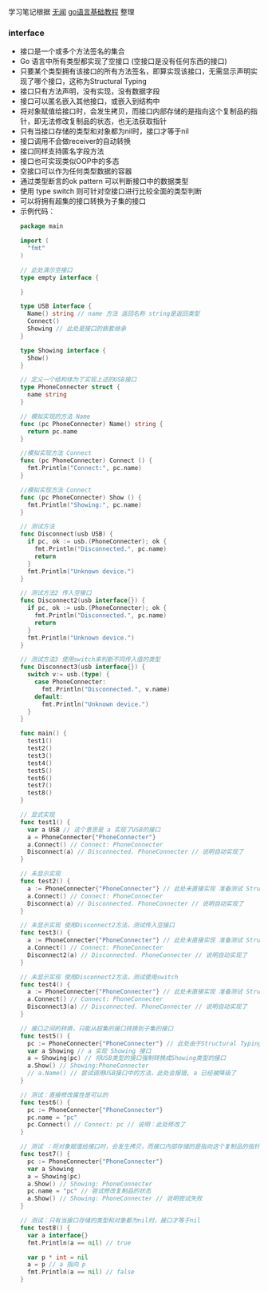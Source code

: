 学习笔记根据 [无闻](https://github.com/Unknwon) [go语言基础教程](https://github.com/Unknwon/go-fundamental-programming) 整理

### __interface__

- 接口是一个或多个方法签名的集合
- Go 语言中所有类型都实现了空接口 (空接口是没有任何东西的接口)
- 只要某个类型拥有该接口的所有方法签名，即算实现该接口，无需显示声明实现了哪个接口，这称为Structural Typing
- 接口只有方法声明，没有实现，没有数据字段
- 接口可以匿名嵌入其他接口，或嵌入到结构中
- 将对象赋值给接口时，会发生拷贝，而接口内部存储的是指向这个复制品的指针，即无法修改复制品的状态，也无法获取指针
- 只有当接口存储的类型和对象都为nil时，接口才等于nil
- 接口调用不会做receiver的自动转换
- 接口同样支持匿名字段方法
- 接口也可实现类似OOP中的多态
- 空接口可以作为任何类型数据的容器
- 通过类型断言的ok pattern 可以判断接口中的数据类型
- 使用 type switch 则可针对空接口进行比较全面的类型判断
- 可以将拥有超集的接口转换为子集的接口
- 示例代码：
  ```go
  package main

  import (
    "fmt"
  )

  // 此处演示空接口
  type empty interface {

  }

  type USB interface {
    Name() string // name 方法 返回名称 string是返回类型
    Connect()
    Showing // 此处是接口的嵌套继承
  }

  type Showing interface {
    Show()
  }

  // 定义一个结构体为了实现上述的USB接口
  type PhoneConnecter struct {
    name string
  }

  // 模拟实现的方法 Name
  func (pc PhoneConnecter) Name() string {
    return pc.name
  }

  //模拟实现方法 Connect
  func (pc PhoneConnecter) Connect () {
    fmt.Println("Connect:", pc.name)
  }

  //模拟实现方法 Connect
  func (pc PhoneConnecter) Show () {
    fmt.Println("Showing:", pc.name)
  }

  // 测试方法
  func Disconnect(usb USB) {
    if pc, ok := usb.(PhoneConnecter); ok {
      fmt.Println("Disconnected.", pc.name)
      return
    }
    fmt.Println("Unknown device.")
  }

  // 测试方法2 传入空接口
  func Disconnect2(usb interface{}) {
    if pc, ok := usb.(PhoneConnecter); ok {
      fmt.Println("Disconnected.", pc.name)
      return
    }
    fmt.Println("Unknown device.")
  }

  // 测试方法3 使用switch来判断不同传入值的类型
  func Disconnect3(usb interface{}) {
    switch v:= usb.(type) {
      case PhoneConnecter:
        fmt.Println("Disconnected.", v.name)
      default:
        fmt.Println("Unknown device.")
    }
  }

  func main() {
    test1()
    test2()
    test3()
    test4()
    test5()
    test6()
    test7()
    test8()
  }

  // 显式实现
  func test1() {
    var a USB // 这个意思是 a 实现了USB的接口
    a = PhoneConnecter{"PhoneConnecter"}
    a.Connect() // Connect: PhoneConnecter
    Disconnect(a) // Disconnected. PhoneConnecter // 说明自动实现了
  }

  // 未显示实现
  func test2() {
    a := PhoneConnecter{"PhoneConnecter"} // 此处未直接实现 准备测试 Structural Typing机制
    a.Connect() // Connect: PhoneConnecter
    Disconnect(a) // Disconnected. PhoneConnecter // 说明自动实现了
  }

  // 未显示实现 使用Disconnect2方法，测试传入空接口
  func test3() {
    a := PhoneConnecter{"PhoneConnecter"} // 此处未直接实现 准备测试 Structural Typing机制
    a.Connect() // Connect: PhoneConnecter
    Disconnect2(a) // Disconnected. PhoneConnecter // 说明自动实现了
  }

  // 未显示实现 使用Disconnect2方法，测试使用switch
  func test4() {
    a := PhoneConnecter{"PhoneConnecter"} // 此处未直接实现 准备测试 Structural Typing机制
    a.Connect() // Connect: PhoneConnecter
    Disconnect3(a) // Disconnected. PhoneConnecter // 说明自动实现了
  }

  // 接口之间的转换，只能从超集的接口转换到子集的接口
  func test5() {
    pc := PhoneConnecter{"PhoneConnecter"} // 此处由于Structural Typing机制 默认实现了USB接口
    var a Showing // a 实现 Showing 接口
    a = Showing(pc) // 将USB类型的接口强制转换成Showing类型的接口
    a.Show() // Showing:PhoneConnecter
    // a.Name() // 尝试调用USB接口中的方法，此处会报错, a 已经被降级了
  }

  // 测试：直接修改属性是可以的
  func test6() {
    pc := PhoneConnecter{"PhoneConnecter"}
    pc.name = "pc"
    pc.Connect() // Connect: pc // 说明：此处修改了
  }

  // 测试 ：将对象赋值给接口时，会发生拷贝，而接口内部存储的是指向这个复制品的指针，即无法修改复制品的状态，也无法获取指针
  func test7() {
    pc := PhoneConnecter{"PhoneConnecter"}
    var a Showing
    a = Showing(pc)
    a.Show() // Showing: PhoneConnecter
    pc.name = "pc" // 尝试修改复制品的状态
    a.Show() // Showing: PhoneConnecter // 说明尝试失败
  }

  // 测试：只有当接口存储的类型和对象都为nil时，接口才等于nil
  func test8() {
    var a interface{}
    fmt.Println(a == nil) // true

    var p * int = nil
    a = p // a 指向 p
    fmt.Println(a == nil) // false
  }

  ```